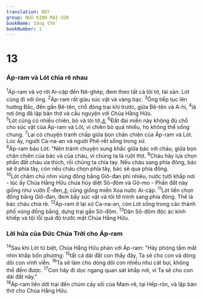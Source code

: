 ```yaml
---
translation: BDY
group: NGŨ KINH MAI-SEN
bookName: Sáng thế 
bookNumber: 1
---
```


<div class="title"><h1>13</h1><h3>Áp-ram và Lót chia rẽ nhau</h3></div>
<span class="verse sa_13_1"><sup>1</sup>Áp-ram và vợ rời Ai-cập đến Nê-ghép, đem theo tất cả tôi tớ, tài sản. Lót cùng đi với ông. </span>
<span class="verse sa_13_2"><sup>2</sup>Áp-ram rất giàu súc vật và vàng bạc. </span>
<span class="verse sa_13_3"><sup>3</sup>Ông tiếp tục lên hướng Bắc, đến gần Bê-tên, chỗ đóng trại khi trước, giữa Bê-tên và A-hi, </span>
<span class="verse sa_13_4"><sup>4</sup>là nơi ông đã lập bàn thờ và cầu nguyện với Chúa Hằng Hữu.<br/></span>
<span class="verse sa_13_5"><sup>5</sup>Lót cũng có nhiều chiên, bò và tôi tớ.<a href="#" data-toggle="tooltip" data-placement="bottom" title="Nt trại">⚓</a> </span>
<span class="verse sa_13_6"><sup>6</sup>Đất đai miền này không đủ chỗ cho súc vật của Áp-ram và Lót, vì chiên bò quá nhiều, họ không thể sống chung. </span>
<span class="verse sa_13_7"><sup>7</sup>Lại có chuyện tranh chấp giữa bọn chăn chiên của Áp-ram và Lót. Lúc ấy, người Ca-na-an và người Phê-rết sống trong xứ.<br/></span>
<span class="verse sa_13_8"><sup>8</sup>Áp-ram bảo Lót: &#34;Nên tránh chuyện xung khắc giữa bác với cháu, giữa bọn chăn chiên của bác và của cháu, vì chúng ta là ruột thịt. </span>
<span class="verse sa_13_9"><sup>9</sup>Cháu hãy lựa chọn phần đất cháu ưa thích, rồi chúng ta chia tay. Nếu cháu sang phía đông, bác sẽ ở phía tây, còn nếu cháu chọn phía tây, bác sẽ qua phía đông.<br/></span>
<span class="verse sa_13_10"><sup>10</sup>Lót chăm chú nhìn vùng đồng bằng Giô-đan phì nhiêu, nước tưới khắp nơi - lúc ấy Chúa Hằng Hữu chưa hủy diệt Sô-đôm và Gô-mo - Phần đất này giống như vườn Ê-đen,<a href="#" data-toggle="tooltip" data-placement="bottom" title="Nt vườn của Chúa Hằng Hữu">⚓</a> cũng giống miền Xoa nước Ai-cập. </span>
<span class="verse sa_13_11"><sup>11</sup>Lót liền chọn đồng bằng Giô-đan, đem bầy súc vật và tôi tớ mình sang phía đông. Thế là bác cháu chia rẽ. </span>
<span class="verse sa_13_12"><sup>12</sup>Áp-ram ở lại xứ Ca-na-an, còn Lót sống trong các thành phố vùng đồng bằng, dựng trại gần Sô-đôm. </span>
<span class="verse sa_13_13"><sup>13</sup>Dân Sô-đôm độc ác kinh khiếp và tội lỗi quá độ trước mặt Chúa Hằng Hữu.</span>
<div class="title"><h3>Lời hứa của Đức Chúa Trời cho Áp-ram</h3></div>
<span class="verse sa_13_14"><sup>14</sup>Sau khi Lót từ biệt, Chúa Hằng Hữu phán với Áp-ram: &#34;Hãy phóng tầm mắt nhìn khắp bốn phương: </span>
<span class="verse sa_13_15"><sup>15</sup>tất cả dải đất con thấy đây, Ta sẽ cho con và dòng dõi con vĩnh viễn. </span>
<span class="verse sa_13_16"><sup>16</sup>Ta sẽ làm cho dòng dõi con nhiều như cát bụi, không thể đếm được. </span>
<span class="verse sa_13_17"><sup>17</sup>Con hãy đi dọc ngang quan sát khắp nơi, vì Ta sẽ cho con dải đất này.&#34;<br/></span>
<span class="verse sa_13_18"><sup>18</sup>Áp-ram liền dời trại đến chùm cây sồi của Mam-rê, tại Hếp-rôn, và lập bàn thờ cho Chúa Hằng Hữu.</span>
